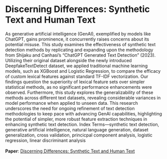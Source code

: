 # Discerning Differences: Synthetic Text and Human Text
As generative artificial intelligence (GenAI), exemplified by models like ChatGPT, gains prominence, it concurrently raises concerns about its potential misuse. This study
examines the effectiveness of synthetic text detection methods by
replicating and expanding upon the methodology from Shijaku
and Canhasi’s “ChatGPT Generated Text Detection” (2023). Utilizing their original dataset alongside the newly introduced DeepfakeTextDetect dataset, we applied traditional machine learning
models, such as XGBoost and Logistic Regression, to compare
the efficacy of custom lexical features against standard TF-IDF
vectorization. Our findings question the superiority of lexical
feature sets over simpler statistical methods, as no significant performance enhancements were observed. Furthermore, this study
explores the generalizability of these methods across different text
datasets, revealing considerable variances in model performance
when applied to unseen data. This research underscores the
need for ongoing refinement of text detection methodologies to
keep pace with advancing GenAI capabilities, highlighting the
potential of simpler, more robust feature extraction techniques
in enhancing synthetic text detection.
Index Terms—synthetic text detection, generative artificial
intelligence, natural language generation, dataset generalization,
cross validation, princicpal component analysis, logistic regression, linear discriminant analysis
<br>
<br>
**Paper**: [Discerning Differences: Synthetic Text and Human Text](https://github.com/Brian-D-Dang/Discerning-Differences-Synthetic-Text-and-Human-Text/blob/main/Discerning_Differences_Synthetic_Text_and_Human_Text.pdf)
